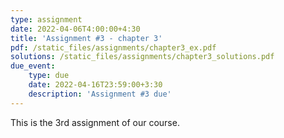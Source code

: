 ```yaml
---
type: assignment
date: 2022-04-06T4:00:00+4:30
title: 'Assignment #3 - chapter 3'
pdf: /static_files/assignments/chapter3_ex.pdf
solutions: /static_files/assignments/chapter3_solutions.pdf
due_event: 
    type: due
    date: 2022-04-16T23:59:00+3:30
    description: 'Assignment #3 due'
---
```

This is the 3rd assignment of our course.
